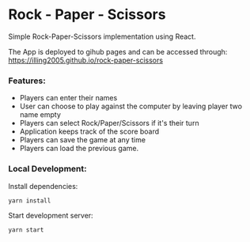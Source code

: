 # Rock - Paper - Scissors 

Simple Rock-Paper-Scissors implementation using React.

The App is deployed to gihub pages and can be accessed through:
https://illing2005.github.io/rock-paper-scissors

### Features:
- Players can enter their names
- User can choose to play against the computer by leaving player two name empty
- Players can select Rock/Paper/Scissors if it's their turn
- Application keeps track of the score board
- Players can save the game at any time
- Players can load the previous game.

### Local Development:

Install dependencies:
```shell script
yarn install
```

Start development server:
``` 
yarn start
```
